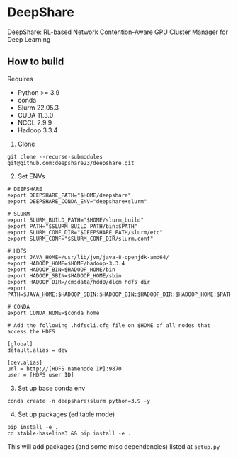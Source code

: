 # DeepShare

DeepShare: RL-based Network Contention-Aware GPU Cluster Manager for Deep Learning

## How to build

Requires
- Python >= 3.9
- conda
- Slurm 22.05.3
- CUDA 11.3.0
- NCCL 2.9.9
- Hadoop 3.3.4

1. Clone 
```
git clone --recurse-submodules git@github.com:deepshare23/deepshare.git
```

2. Set ENVs 
```
# DEEPSHARE
export DEEPSHARE_PATH="$HOME/deepshare"
export DEEPSHARE_CONDA_ENV="deepshare+slurm"

# SLURM
export SLURM_BUILD_PATH="$HOME/slurm_build"
export PATH="$SLURM_BUILD_PATH/bin:$PATH"
export SLURM_CONF_DIR="$DEEPSHARE_PATH/slurm/etc"
export SLURM_CONF="$SLURM_CONF_DIR/slurm.conf"

# HDFS
export JAVA_HOME=/usr/lib/jvm/java-8-openjdk-amd64/
export HADOOP_HOME=$HOME/hadoop-3.3.4
export HADOOP_BIN=$HADOOP_HOME/bin
export HADOOP_SBIN=$HADOOP_HOME/sbin
export HADOOP_DIR=/cmsdata/hdd0/dlcm_hdfs_dir
export PATH=$JAVA_HOME:$HADOOP_SBIN:$HADOOP_BIN:$HADOOP_DIR:$HADOOP_HOME:$PATH

# CONDA
export CONDA_HOME=$conda_home
```

```
# Add the following .hdfscli.cfg file on $HOME of all nodes that access the HDFS

[global]
default.alias = dev

[dev.alias]
url = http://[HDFS namenode IP]:9870
user = [HDFS user ID]
```

3. Set up base conda env
```
conda create -n deepshare+slurm python=3.9 -y
```

4. Set up packages (editable mode)
```
pip install -e .
cd stable-baseline3 && pip install -e .
```

This will add packages (and some misc dependencies) listed at `setup.py`
